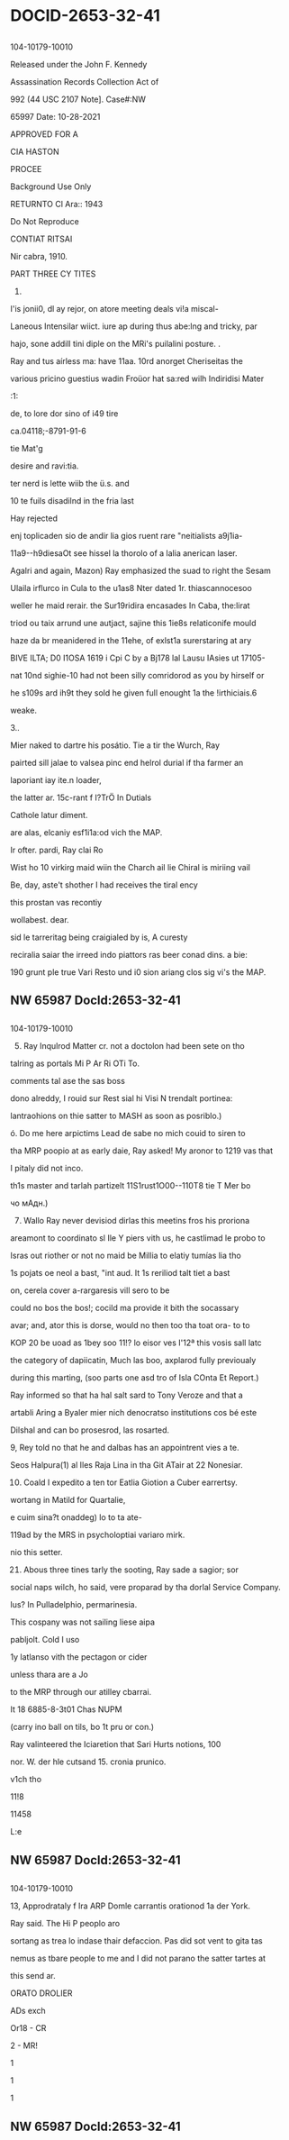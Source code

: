 # DOCID-2653-32-41

##
104-10179-10010

Released under the John F. Kennedy

Assassination Records Collection Act of

992 (44 USC 2107 Note]. Case#:NW

65997 Date: 10-28-2021

APPROVED FOR A

CIA HASTON

PROCEE

Background Use Only

RETURNTO Cl Ara:: 1943

Do Not Reproduce

CONTIAT RITSAI

Nir cabra, 1910.

PART THREE CY TITES

1.

I'is jonii0, dl ay rejor, on atore meeting deals vi!a miscal-

Laneous Intensilar wiict. iure ap during thus abe:lng and tricky, par

hajo, sone addill tini diple on the MRi's puilalini posture. .

Ray and tus aírless ma: have 11aa. 10rd anorget Cheriseitas the

various pricino guestius wadin Froüor hat sa:red wilh Indiridisi Mater

:1:

de, to lore dor sino of i49 tire

ca.04118;-8791-91-6

tie Mat'g

desire and ravi:tia.

ter nerd is lette wiib the ü.s. and

10 te fuils disadilnd in the fria last

Hay rejected

enj toplicaden sio de andir lia gios ruent rare "neitialists a9j1ia-

11a9--h9diesaOt see hissel la thorolo of a lalia anerican laser.

Agalri and again, Mazon) Ray emphasized the suad to right the Sesam

Ulaila irflurco in Cula to the u1as8 Nter dated 1r. thiascannocesoo

weller he maid rerair. the Sur19ridira encasades In Caba, the:lirat

triod ou taix arrund une autjact, sajine this 1ie8s relaticonife mould

haze da br meanidered in the 11ehe, of exlst1a surerstaring at ary

BIVE ILTA; D0 I1OSA 1619 i Cpi C by a Bj178 lal Lausu IAsies ut 17105-

nat 10nd sighie-10 had not been silly comridorod as you by hirself or

he s109s ard ih9t they sold he given full enought 1a the !irthiciais.6

weake.

3..

Mier naked to dartre his posátio. Tie a tir the Wurch, Ray

pairted sill jalae to valsea pinc end helrol durial if tha farmer an

laporiant iay ite.n loader,

the latter ar. 15c-rant f I?TrÖ In Dutials

Cathole latur diment.

are alas, elcaniy esf1i1a:od vich the MAP.

Ir ofter. pardi, Ray clai Ro

Wist ho 10 virkirg maid wiin the Charch ail lie Chiral is miriing vail

Be, day, aste't shother I had receives the tiral ency

this prostan vas recontiy

wollabest. dear.

sid le tarreritag being craigialed by is, A curesty

reciralia saiar the irreed indo piattors ras beer conad dins. a bie:

190 grunt ple true Vari Resto und i0 sion ariang clos sig vi's the MAP.

NW 65987 Docld:2653-32-41
---

##
104-10179-10010

5. Ray Inqulrod Matter cr. not a doctolon had been sete on tho

talring as portals Mi P Ar Ri OTi To.

comments tal ase the sas boss

dono alreddy, I rouid sur Rest sial hi Visi N trendalt portinea:

lantraohions on thie satter to MASH as soon as posriblo.)

ó. Do me here arpictims Lead de sabe no mich couid to siren to

tha MRP poopio at as early daie, Ray asked! My aronor to 1219 vas that

I pitaly did not inco.

th1s master and tarlah partizelt 11S1rust1O00--110T8 tie T Mer bo

чо мАдн.)

7. Wallo Ray never devisiod dirlas this meetins fros his proriona

areamont to coordinato sl Ile Y piers vith us, he castlimad le probo to

Isras out riother or not no maid be Millia to elatiy tumías lia tho

1s pojats oe neol a bast, "int aud. It 1s reriliod talt tiet a bast

on, cerela cover a-rargaresis vill sero to be

could no bos the bos!; cocild ma provide it bith the socassary

avar; and, ator this is dorse, would no then too tha toat ora- to to

KOP 20 be uoad as 1bey soo 11!? lo eisor ves I'12ª this vosis sall latc

the category of dapiicatin, Much las boo, axplarod fully previoualy

during this marting, (soo parts one asd tro of Isla COnta Et Report.)

Ray informed so that ha hal salt sard to Tony Veroze and that a

artabli Aring a Byaler mier nich denocratso institutions cos bé este

Dilshal and can bo prosesrod, las rosarted.

9, Rey told no that he and dalbas has an appointrent vies a te.

Seos Halpura(1) al Iles Raja Lina in tha Git ATair at 22 Nonesiar.

10. Coald I expedito a ten tor Eatlia Giotion a Cuber earrertsy.

wortang in Matild for Quartalie,

e cuim sina?t onaddeg) lo to ta ate-

119ad by the MRS in psycholoptiai variaro mirk.

nio this setter.

21. Abous three tines tarly the sooting, Ray sade a sagior; sor

social naps wilch, ho said, vere proparad by tha dorlal Service Company.

lus? In Pulladelphio, permarinesia.

This cospany was not sailing liese aipa

pabljolt. Cold I uso

1y latlanso vith the pectagon or cider

unless thara are a Jo

to the MRP through our atilley cbarrai.

It 18 6885-8-3t01 Chas NUPM

(carry ino ball on tils, bo 1t pru or con.)

Ray valinteered the Iciaretion that Sari Hurts notions, 100

nor. W. der hle cutsand 15. cronia prunico.

v1ch tho

11!8

11458

L:e

NW 65987 Docld:2653-32-41
---

##
104-10179-10010

13, Approdrataly f Ira ARP Domle carrantis orationod 1a der York.

Ray said. The Hi P peoplo aro

sortang as trea lo indase thair defaccion. Pas did sot vent to gita tas

nemus as tbare people to me and I did not parano the satter tartes at

this send ar.

ORATO DROLIER

ADs exch

Or18 - CR

2 - MR!

1

1

1

NW 65987 Docld:2653-32-41
---

